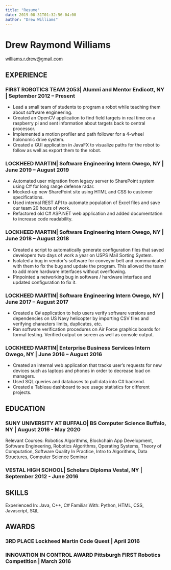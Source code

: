 ```yaml
---
title: "Resume"
date: 2019-08-31T01:32:56-04:00
author: "Drew Williams"
---
```


# Drew Raymond Williams


williams.r.drew@gmail.com

## EXPERIENCE

### FIRST ROBOTICS TEAM 2053| Alumni and Mentor Endicott, NY | September 2012 – Present

- Lead a small team of students to program a robot while teaching them about software engineering.
- Created an OpenCV application to find field targets in real time on a raspberry pi and sent information about targets back to central processor.
- Implemented a motion profiler and path follower for a 4-wheel holonomic drive system.
- Created a GUI application in JavaFX to visualize paths for the robot to follow as well as export them to the robot.

### LOCKHEED MARTIN| Software Engineering Intern Owego, NY | June 2019 – August 2019

- Automated user migration from legacy server to SharePoint system using C\# for long range defense radar.
- Mocked-up new SharePoint site using HTML and CSS to customer specifications.
- Used internal REST API to automate population of Excel files and save our team 20 hours of work.
- Refactored old C\# ASP.NET web application and added documentation to increase code readability.

### LOCKHEED MARTIN| Software Engineering Intern Owego, NY | June 2018 – August 2018

- Created a script to automatically generate configuration files that saved developers two days of work a year on USPS Mail Sorting System.
- Isolated a bug in vendor's software for conveyor belt and communicated with them to fix the bug and update the program. This allowed the team to add more hardware interfaces without overflowing.
- Pinpointed a networking bug in software / hardware interface and updated configuration to fix it.

### LOCKHEED MARTIN| Software Engineering Intern Owego, NY | June 2017 – August 2017

- Created a C\# application to help users verify software versions and dependencies on US Navy helicopter by importing CSV files and verifying characters limits, duplicates, etc.
- Ran software verification procedures on Air Force graphics boards for formal testing. Verified output on screen as well as console output.

### LOCKHEED MARTIN| Enterprise Business Services Intern Owego, NY | June 2016 – August 2016

- Created an internal web application that tracks user’s requests for new devices such as laptops and phones in order to decrease load on managers.
- Used SQL queries and databases to pull data into C\# backend.
- Created a Tableau dashboard to see usage statistics for different projects.

## EDUCATION

### SUNY UNIVERSITY AT BUFFALO| BS Computer Science Buffalo, NY | August 2016 - May 2020

Relevant Courses: Robotics Algorithms, Blockchain App Development, Software Engineering, Robotics Algorithms, Operating Systems, Theory of Computation, Software Quality In Practice, Intro to Algorithms, Data Structures, Computer Science Seminar 

### VESTAL HIGH SCHOOL| Scholars Diploma Vestal, NY | September 2012 - June 2016

## SKILLS


Experienced In: Java, C++, C#
Familiar With: Python, HTML, CSS, Javascript, SQL


## AWARDS

### 3RD PLACE Lockheed Martin Code Quest | April 2016

### INNOVATION IN CONTROL AWARD Pittsburgh FIRST Robotics Competition | March 2016


